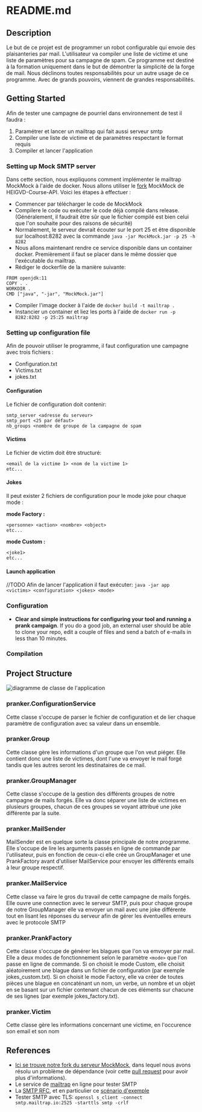 # README.md

## Description
Le but de ce projet est de programmer un robot configurable qui envoie des plaisanteries par mail. L'utilisateur va compiler une liste de victime et une liste de paramètres pour sa campagne de spam. Ce programme est destiné à la formation uniquement dans le but de démontrer la simplicité de la forge de mail. Nous déclinons toutes responsabilités pour un autre usage de ce programme. Avec de grands pouvoirs, viennent de grandes responsabilités.

## Getting Started
Afin de tester une campagne de pourriel dans environnement de test il faudra :
1. Paramétrer et lancer un mailtrap qui fait aussi serveur smtp
2. Compiler une liste de victime et de paramètres respectant le format requis
3. Compiler et lancer l'application

### Setting up Mock SMTP server
Dans cette section, nous expliquons comment implémenter le mailtrap MockMock à l'aide de docker. Nous allons utiliser le [fork](https://github.com/HEIGVD-Course-API/MockMock) MockMock de HEIGVD-Course-API. Voici les étapes à effectuer :
* Commencer par télécharger le code de MockMock
* Compilere le code ou exécuter le code déjà compilé dans release. (Généralement, il faudrait être sûr que le fichier compilé est bien celui que l'on souhaite pour des raisons de sécurité)
* Normalement, le serveur devrait écouter sur le port 25 et être disponible sur localhost:8282 avec la commande `java -jar MockMock.jar -p 25 -h 8282
  `
* Nous allons maintenant rendre ce service disponible dans un container docker. Premièrement il faut se placer dans le même dossier que l'exécutable du mailtrap.
* Rédiger le dockerfile de la manière suivante:
```
FROM openjdk:11
COPY . .
WORKDIR .
CMD ["java", "-jar", "MockMock.jar"]
  ```
* Compiler l'image docker à l'aide de `docker build -t mailtrap .`
* Instancier un container et liez les ports à l'aide de `docker run -p 8282:8282 -p 25:25 mailtrap`
### Setting up configuration file
Afin de pouvoir utiliser le programme, il faut configuration une campagne avec trois fichiers :
- Configuration.txt
- Victims.txt
- jokes.txt

#### Configuration
Le fichier de configuration doit contenir:
```
smtp_server <adresse du serveur>
smtp_port <25 par défaut>
nb_groups <nombre de groupe de la campagne de spam
```
#### Victims
Le fichier de victim doit être structuré:
```
<email de la victime 1> <nom de la victime 1>
etc...
```
#### Jokes
Il peut exister 2 fichiers de configuration pour le mode joke pour chaque mode :

**mode Factory :**
```
<personne> <action> <nombre> <object>
etc...
```
**mode Custom :**
```
<joke1>
etc...
```

#### Launch application
//TODO
Afin de lancer l'application il faut exécuter:
`java -jar app <victims> <configuration> <jokes> <mode>`
### Configuration
* **Clear and simple instructions for configuring your tool and running a prank campaign**. If you do a good job, an external user should be able to clone your repo, edit a couple of files and send a batch of e-mails in less than 10 minutes.
### Compilation

## Project Structure
![diagramme de classe de l'application](figures/smtp.png)

### pranker.ConfigurationService
Cette classe s'occupe de parser le fichier de configuration et de lier chaque paramètre de configuration avec sa valeur dans un ensemble.
### pranker.Group
Cette classe gère les informations d'un groupe que l'on veut piéger. Elle contient donc une liste de victimes, dont l'une va envoyer le mail forgé tandis que les autres seront les destinataires de ce mail. 
### pranker.GroupManager
Cette classe s'occupe de la gestion des différents groupes de notre campagne de mails forgés. Elle va donc séparer une liste de victimes en plusieurs groupes, chacun de ces groupes se voyant attribué une joke différente par la suite.
### pranker.MailSender
MailSender est en quelque sorte la classe principale de notre programme. Elle s'occupe de lire les arguments passés en ligne de commande par l'utilisateur, puis en fonction de ceux-ci elle crée un GroupManager et une PrankFactory avant d'utiliser MailService pour envoyer les différents emails à leur groupe respectif.
### pranker.MailService
Cette classe va faire le gros du travail de cette campagne de mails forgés. Elle ouvre une connection avec le serveur SMTP, puis pour chaque groupe de notre GroupManager elle va envoyer un mail avec une joke différente tout en lisant les réponses du serveur afin de gérer les éventuelles erreurs avec le protocole SMTP
### pranker.PrankFactory
Cette classe s'occupe de générer les blagues que l'on va emvoyer par mail. Elle a deux modes de fonctionnement selon le paramètre `<mode>` que l'on passe en ligne de commande. Si on choisit le mode Custom, elle choisit aléatoirement une blague dans un fichier de configuration (par exemple jokes_custom.txt). Si on choisit le mode Factory, elle va créer de toutes pièces une blague en concaténant un nom, un verbe, un nombre et un objet en se basant sur un fichier contenant chacun de ces éléments sur chacune de ses lignes (par exemple jokes_factory.txt).
### pranker.Victim
Cette classe gère les informations concernant une victime, en l'occurence son email et son nom
## References

* [Ici se trouve notre fork du serveur MockMock](https://github.com/HEIGVD-Course-API/MockMock), dans lequel nous avons résolu un problème de dépendance (voir cette [pull request](https://github.com/tweakers/MockMock/pull/8) pour avoir plus d'informations).
* Le service de [mailtrap](<https://mailtrap.io/>) en ligne pour tester SMTP
* La [SMTP RFC](<https://tools.ietf.org/html/rfc5321#appendix-D>), et en particulier ce [scénario d'exemple](<https://tools.ietf.org/html/rfc5321#appendix-D>)
* Tester SMTP avec TLS: `openssl s_client -connect smtp.mailtrap.io:2525 -starttls smtp -crlf`
